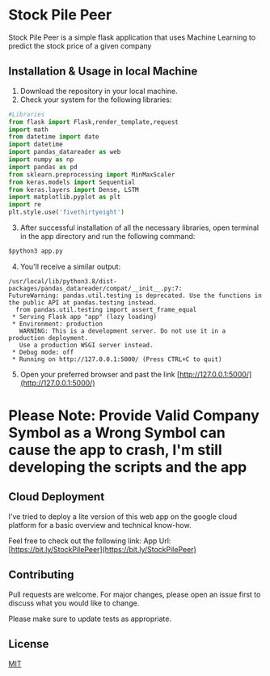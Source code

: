 # Stock Pile Peer

Stock Pile Peer is a simple flask application that uses Machine Learning to predict the stock price of a given company

## Installation & Usage in local Machine

1. Download the repository in your local machine.
2. Check your system for the following libraries:
```python
#Libraries
from flask import Flask,render_template,request
import math
from datetime import date
import datetime
import pandas_datareader as web
import numpy as np
import pandas as pd
from sklearn.preprocessing import MinMaxScaler
from keras.models import Sequential
from keras.layers import Dense, LSTM
import matplotlib.pyplot as plt
import re
plt.style.use('fivethirtyeight') 
```
3. After successful installation of all the necessary libraries, open terminal in the app directory and run the following command:
```python
$python3 app.py
```
4. You'll receive a similar output:
```
/usr/local/lib/python3.8/dist-packages/pandas_datareader/compat/__init__.py:7: 
FutureWarning: pandas.util.testing is deprecated. Use the functions in the public API at pandas.testing instead.
  from pandas.util.testing import assert_frame_equal
 * Serving Flask app "app" (lazy loading)
 * Environment: production
   WARNING: This is a development server. Do not use it in a production deployment.
   Use a production WSGI server instead.
 * Debug mode: off
 * Running on http://127.0.0.1:5000/ (Press CTRL+C to quit)
```
5. Open your preferred browser and past the link [http://127.0.0.1:5000/](http://127.0.0.1:5000/)


# Please Note: Provide Valid Company Symbol as a Wrong Symbol can cause the app to crash, I'm still developing the scripts and the app

## Cloud Deployment

I've tried to deploy a lite version of this web app on the google cloud platform for a basic overview and technical know-how.

Feel free to check out the following link:
    App Url: [https://bit.ly/StockPilePeer](https://bit.ly/StockPilePeer)

## Contributing
Pull requests are welcome. For major changes, please open an issue first to discuss what you would like to change.

Please make sure to update tests as appropriate.

## License
[MIT](https://choosealicense.com/licenses/mit/)
